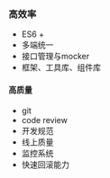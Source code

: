 ### 高效率



* ES6 +
* 多端统一
* 接口管理与mocker
* 框架、工具库、组件库





#### 高质量

* git
* code review
* 开发规范
* 线上质量
* 监控系统
* 快速回滚能力



